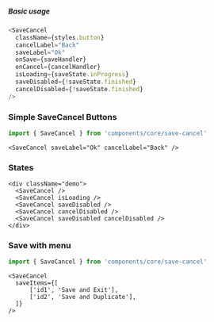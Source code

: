 ##### Basic usage

```javascript
<SaveCancel
  className={styles.button}
  cancelLabel="Back"
  saveLabel="Ok"
  onSave={saveHandler}
  onCancel={cancelHandler}
  isLoading={saveState.inProgress}
  saveDisabled={!saveState.finished}
  cancelDisabled={!saveState.finished}
/>
```

### Simple SaveCancel Buttons

```javascript
import { SaveCancel } from 'components/core/save-cancel'
```

```
<SaveCancel saveLabel="Ok" cancelLabel="Back" />
```

### States

```
<div className="demo">
  <SaveCancel />
  <SaveCancel isLoading />
  <SaveCancel saveDisabled />
  <SaveCancel cancelDisabled />
  <SaveCancel saveDisabled cancelDisabled />
</div>
```

### Save with menu

```javascript
import { SaveCancel } from 'components/core/save-cancel'
```

```
<SaveCancel
  saveItems={[
      ['id1', 'Save and Exit'],
      ['id2', 'Save and Duplicate'],
  ]}
/>
```
